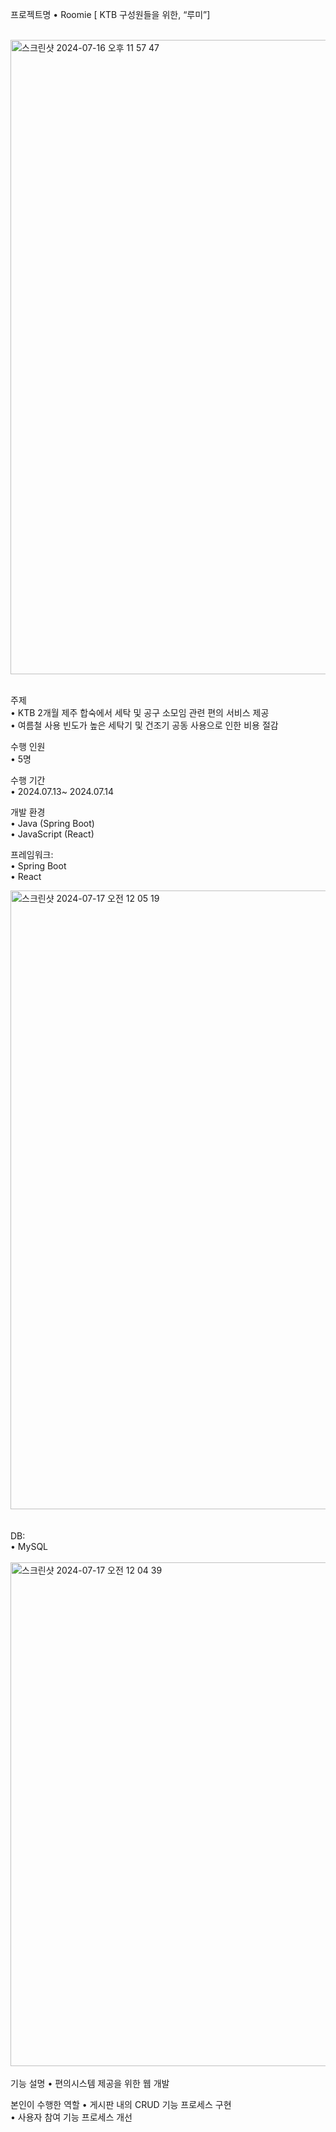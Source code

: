 프로젝트명 
	•	Roomie [ KTB 구성원들을 위한, “루미”]
 <br/>
 <br/>
 
<img width="1015" alt="스크린샷 2024-07-16 오후 11 57 47" src="https://github.com/user-attachments/assets/1c552a65-40fc-4a51-b1b1-a129657cfc0a">

<br/>
<br/>

주제  <br/>
	•	KTB 2개월 제주 합숙에서 세탁 및 공구 소모임 관련 편의 서비스 제공
 <br/>
	•       여름철 사용 빈도가 높은 세탁기 및 건조기 공동 사용으로 인한 비용 절감

수행 인원 	 <br/>
	•	5명
 <br/>

수행 기간  <br/>
	•	 2024.07.13~ 2024.07.14
 <br/>

개발 환경  <br/>
	•	Java (Spring Boot) <br/>
	•	JavaScript (React) <br/>

프레임워크: 
<br/>
	•	Spring Boot
 <br/>
	•	React
 <br/>

 <img width="990" alt="스크린샷 2024-07-17 오전 12 05 19" src="https://github.com/user-attachments/assets/28faa67e-dbf7-43e6-aeed-af9d41dd0443">
<br/>
 <br/>
  <br/>
DB: <br/>
	•	MySQL <br/>
 <br/>
<img width="806" alt="스크린샷 2024-07-17 오전 12 04 39" src="https://github.com/user-attachments/assets/3f79f80f-962d-4da3-915e-7100dfbd0964">

  <br/>
   <br/>
기능 설명
 	•	편의시스템 제공을 위한 웹 개발 <br/>

본인이 수행한 역할
	•	게시판 내의 CRUD 기능 프로세스 구현 <br/>
 	•       사용자 참여 기능 프로세스 개선 <br/>

 
